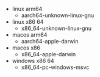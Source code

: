 - linux arm64
	- aarch64-unknown-linux-gnu
- linux x86 64
	- x86_64-unknown-linux-gnu
- macos arm64
	- aarch64-apple-darwin
- macos x86
	- x86_64-apple-darwin
- windows x86 64
	- x86_64-pc-windows-msvc
